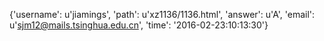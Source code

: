 {'username': u'jiamings', 'path': u'xz1136/1136.html', 'answer': u'A', 'email': u'sjm12@mails.tsinghua.edu.cn', 'time': '2016-02-23:10:13:30'}